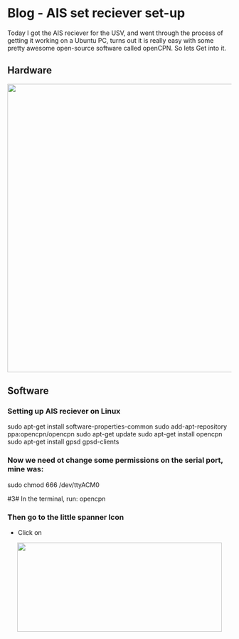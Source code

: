 # Blog - AIS set reciever set-up
Today I got the AIS reciever for the USV, and went through the process of getting it working on a Ubuntu PC, turns out it is really easy with some pretty awesome open-source software called openCPN. So lets Get into it.

## Hardware

<p align="center">
  <img width="599" height="647" src="https://github.com/Hubes92/GRIM/blob/master/image/Screenshot%20from%202018-08-22%2021-27-54.png">
</p>

## Software 


### Setting up AIS reciever on Linux 
  sudo apt-get install software-properties-common
  sudo add-apt-repository ppa:opencpn/opencpn
  sudo apt-get update
  sudo apt-get install opencpn
  sudo apt-get install gpsd gpsd-clients

### Now we need ot change some permissions on the serial port, mine was:
  sudo chmod 666 /dev/ttyACM0

#3# In the terminal, run:
  opencpn 

### Then go to the little spanner Icon
  - Click on   


<p align="center">
  <img width="460" height="200" src="http://ocius.com.au/wp-content/themes/ocius/assets/img/.png">
</p>
